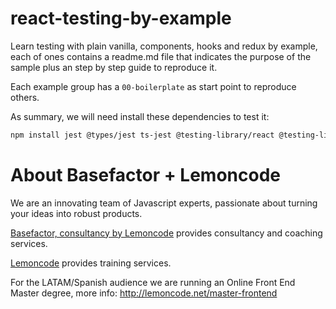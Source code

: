 # react-testing-by-example

Learn testing with plain vanilla, components, hooks and redux by example, each of ones contains a readme.md file that indicates the purpose of the sample plus an step by step guide to reproduce it.

Each example group has a `00-boilerplate` as start point to reproduce others.

As summary, we will need install these dependencies to test it:

```bash
npm install jest @types/jest ts-jest @testing-library/react @testing-library/react-hooks react-test-renderer --save-dev
```

# About Basefactor + Lemoncode

We are an innovating team of Javascript experts, passionate about turning your ideas into robust products.

[Basefactor, consultancy by Lemoncode](http://www.basefactor.com) provides consultancy and coaching services.

[Lemoncode](http://lemoncode.net/services/en/#en-home) provides training services.

For the LATAM/Spanish audience we are running an Online Front End Master degree, more info: http://lemoncode.net/master-frontend
